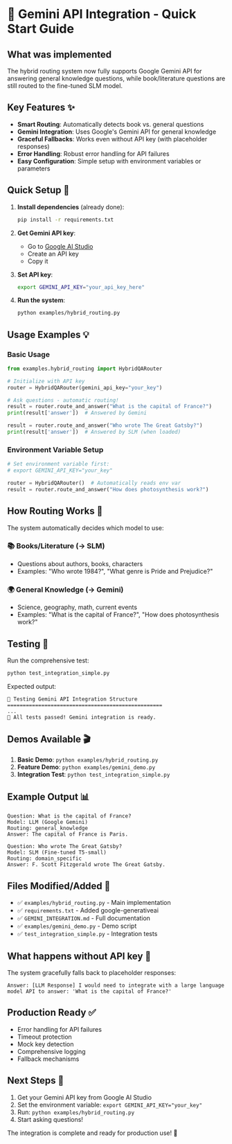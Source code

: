 # 🎯 Gemini API Integration - Quick Start Guide

## What was implemented

The hybrid routing system now fully supports Google Gemini API for answering general knowledge questions, while book/literature questions are still routed to the fine-tuned SLM model.

## Key Features ✨

- **Smart Routing**: Automatically detects book vs. general questions
- **Gemini Integration**: Uses Google's Gemini API for general knowledge
- **Graceful Fallbacks**: Works even without API key (with placeholder responses)
- **Error Handling**: Robust error handling for API failures
- **Easy Configuration**: Simple setup with environment variables or parameters

## Quick Setup 🚀

1. **Install dependencies** (already done):
   ```bash
   pip install -r requirements.txt
   ```

2. **Get Gemini API key**:
   - Go to [Google AI Studio](https://makersuite.google.com/app/apikey)
   - Create an API key
   - Copy it

3. **Set API key**:
   ```bash
   export GEMINI_API_KEY="your_api_key_here"
   ```

4. **Run the system**:
   ```bash
   python examples/hybrid_routing.py
   ```

## Usage Examples 💡

### Basic Usage
```python
from examples.hybrid_routing import HybridQARouter

# Initialize with API key
router = HybridQARouter(gemini_api_key="your_key")

# Ask questions - automatic routing!
result = router.route_and_answer("What is the capital of France?")
print(result['answer'])  # Answered by Gemini

result = router.route_and_answer("Who wrote The Great Gatsby?")
print(result['answer'])  # Answered by SLM (when loaded)
```

### Environment Variable Setup
```python
# Set environment variable first:
# export GEMINI_API_KEY="your_key"

router = HybridQARouter()  # Automatically reads env var
result = router.route_and_answer("How does photosynthesis work?")
```

## How Routing Works 🧠

The system automatically decides which model to use:

### 📚 Books/Literature (→ SLM)
- Questions about authors, books, characters
- Examples: "Who wrote 1984?", "What genre is Pride and Prejudice?"

### 🌍 General Knowledge (→ Gemini)
- Science, geography, math, current events
- Examples: "What is the capital of France?", "How does photosynthesis work?"

## Testing 🧪

Run the comprehensive test:
```bash
python test_integration_simple.py
```

Expected output:
```
🧪 Testing Gemini API Integration Structure
==================================================
...
🎉 All tests passed! Gemini integration is ready.
```

## Demos Available 🎬

1. **Basic Demo**: `python examples/hybrid_routing.py`
2. **Feature Demo**: `python examples/gemini_demo.py`
3. **Integration Test**: `python test_integration_simple.py`

## Example Output 📊

```
Question: What is the capital of France?
Model: LLM (Google Gemini)
Routing: general_knowledge
Answer: The capital of France is Paris.

Question: Who wrote The Great Gatsby?
Model: SLM (Fine-tuned T5-small)
Routing: domain_specific
Answer: F. Scott Fitzgerald wrote The Great Gatsby.
```

## Files Modified/Added 📁

- ✅ `examples/hybrid_routing.py` - Main implementation
- ✅ `requirements.txt` - Added google-generativeai
- ✅ `GEMINI_INTEGRATION.md` - Full documentation
- ✅ `examples/gemini_demo.py` - Demo script
- ✅ `test_integration_simple.py` - Integration tests

## What happens without API key 🔄

The system gracefully falls back to placeholder responses:
```
Answer: [LLM Response] I would need to integrate with a large language model API to answer: 'What is the capital of France?'
```

## Production Ready ✅

- Error handling for API failures
- Timeout protection
- Mock key detection
- Comprehensive logging
- Fallback mechanisms

## Next Steps 🚀

1. Get your Gemini API key from Google AI Studio
2. Set the environment variable: `export GEMINI_API_KEY="your_key"`
3. Run: `python examples/hybrid_routing.py`
4. Start asking questions!

The integration is complete and ready for production use! 🎉